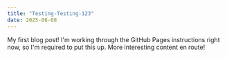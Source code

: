 ```yaml
---
title: "Testing-Testing-123"
date: 2025-06-08
---
```

My first blog post! I'm working through the GitHub Pages instructions right now, so I'm required to put this up. 
More interesting content en route!

